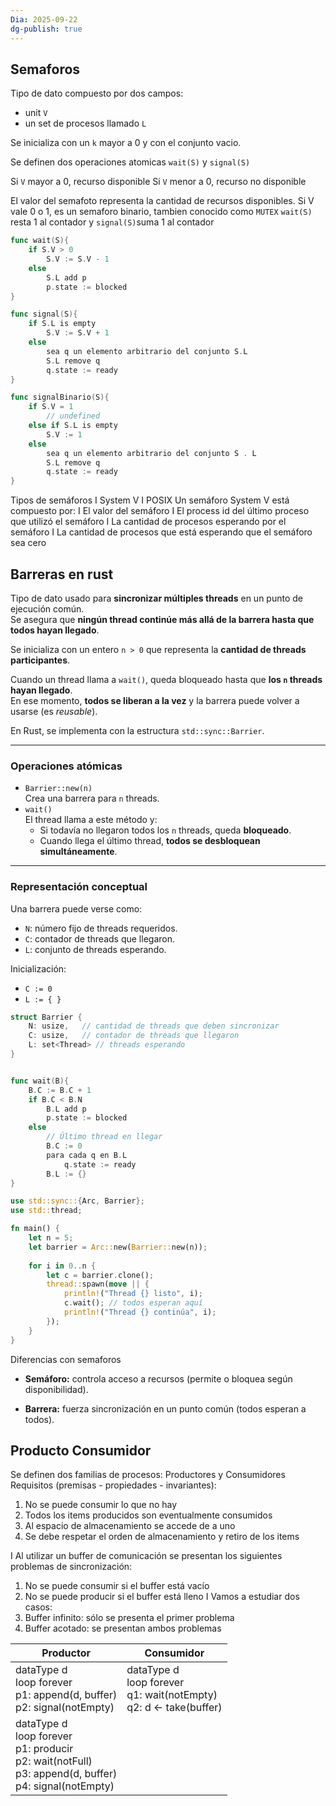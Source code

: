 ```yaml
---
Dia: 2025-09-22
dg-publish: true
---
```

## Semaforos
Tipo de dato compuesto por dos campos:
- unit `V`
- un set de procesos llamado `L`

Se inicializa con un  `k` mayor a 0 y con el conjunto vacio. 

Se definen dos operaciones atomicas
`wait(S)` y `signal(S)`

Si `V` mayor a 0, recurso disponible 
Si `V` menor a 0, recurso no disponible

El valor del semafoto representa la cantidad de recursos disponibles. Si V vale 0 o 1, es un semaforo binario, tambien conocido como `MUTEX`
`wait(S)` resta 1 al contador y `signal(S)`suma 1 al contador


```go
func wait(S){
	if S.V > 0
		S.V := S.V - 1
	else
		S.L add p
		p.state := blocked
}

func signal(S){
	if S.L is empty
		S.V := S.V + 1
	else
		sea q un elemento arbitrario del conjunto S.L
		S.L remove q
		q.state := ready
}

func signalBinario(S){
	if S.V = 1
		// undefined
	else if S.L is empty
		S.V := 1
	else
		sea q un elemento arbitrario del conjunto S . L
		S.L remove q
		q.state := ready
}
```


Tipos de semáforos
I System V
I POSIX
Un semáforo System V está compuesto por:
I El valor del semáforo
I El process id del último proceso que utilizó el semáforo
I La cantidad de procesos esperando por el semáforo
I La cantidad de procesos que está esperando que el semáforo
sea cero



## Barreras en rust 
Tipo de dato usado para **sincronizar múltiples threads** en un punto de ejecución común.  
Se asegura que **ningún thread continúe más allá de la barrera hasta que todos hayan llegado**.

Se inicializa con un entero `n > 0` que representa la **cantidad de threads participantes**.  

Cuando un thread llama a `wait()`, queda bloqueado hasta que **los `n` threads hayan llegado**.  
En ese momento, **todos se liberan a la vez** y la barrera puede volver a usarse (es *reusable*).

En Rust, se implementa con la estructura `std::sync::Barrier`.

---

### Operaciones atómicas
- `Barrier::new(n)`  
  Crea una barrera para `n` threads.
- `wait()`  
  El thread llama a este método y:
  - Si todavía no llegaron todos los `n` threads, queda **bloqueado**.  
  - Cuando llega el último thread, **todos se desbloquean simultáneamente**.

---

### Representación conceptual
Una barrera puede verse como:
- `N`: número fijo de threads requeridos.  
- `C`: contador de threads que llegaron.  
- `L`: conjunto de threads esperando.

Inicialización:
- `C := 0`
- `L := { }`

```go
struct Barrier {
    N: usize,   // cantidad de threads que deben sincronizar
    C: usize,   // contador de threads que llegaron
    L: set<Thread> // threads esperando
}


func wait(B){
    B.C := B.C + 1
    if B.C < B.N
        B.L add p
        p.state := blocked
    else
        // Último thread en llegar
        B.C := 0
        para cada q en B.L
            q.state := ready
        B.L := {}
}

```

```rust
use std::sync::{Arc, Barrier};
use std::thread;

fn main() {
    let n = 5;
    let barrier = Arc::new(Barrier::new(n));
    
    for i in 0..n {
        let c = barrier.clone();
        thread::spawn(move || {
            println!("Thread {} listo", i);
            c.wait(); // todos esperan aquí
            println!("Thread {} continúa", i);
        });
    }
}

```
Diferencias con semaforos
- **Semáforo:** controla acceso a recursos (permite o bloquea según disponibilidad).
    
- **Barrera:** fuerza sincronización en un punto común (todos esperan a todos).

## Producto Consumidor

Se definen dos familias de procesos: Productores y Consumidores 
Requisitos (premisas - propiedades - invariantes):
1. No se puede consumir lo que no hay
2. Todos los items producidos son eventualmente consumidos
3. Al espacio de almacenamiento se accede de a uno
4. Se debe respetar el orden de almacenamiento y retiro de los items

I Al utilizar un buffer de comunicación se presentan los
siguientes problemas de sincronización:
1. No se puede consumir si el buffer está vacío
2. No se puede producir si el buffer está lleno
I Vamos a estudiar dos casos:
3. Buffer infinito: sólo se presenta el primer problema
4. Buffer acotado: se presentan ambos problemas

| Productor                                                                                                        | Consumidor                                                                |
| ---------------------------------------------------------------------------------------------------------------- | ------------------------------------------------------------------------- |
| dataType d<br>loop forever<br>p1: append(d, buffer)<br>p2: signal(notEmpty)<br>                                  | dataType d<br>loop forever<br>q1: wait(notEmpty)<br>q2: d <- take(buffer) |
| dataType d<br>loop forever<br>p1: producir<br>p2: wait(notFull)<br>p3: append(d, buffer)<br>p4: signal(notEmpty) |                                                                           |
